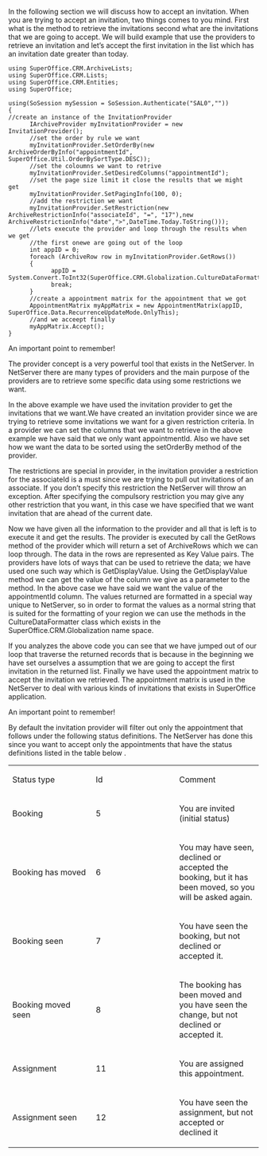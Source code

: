 <properties date="2016-05-10"
SortOrder="3"
/>

 

In the following section we will discuss how to accept an invitation. When you are trying to accept an invitation, two things comes to you mind. First what is the method to retrieve the invitations second what are the invitations that we are going to accept. We will build example that use the providers to retrieve an invitation and let’s accept the first invitation in the list which has an invitation date greater than today.

```
using SuperOffice.CRM.ArchiveLists;
using SuperOffice.CRM.Lists;
using SuperOffice.CRM.Entities;
using SuperOffice;
 
using(SoSession mySession = SoSession.Authenticate("SAL0",""))
{
//create an instance of the InvitationProvider
      IArchiveProvider myInvitationProvider = new
InvitationProvider();
      //set the order by rule we want
      myInvitationProvider.SetOrderBy(new
ArchiveOrderByInfo("appointmentId",
SuperOffice.Util.OrderBySortType.DESC));
      //set the coloumns we want to retrive
      myInvitationProvider.SetDesiredColumns("appointmentId");
      //set the page size limit it close the results that we might
get
      myInvitationProvider.SetPagingInfo(100, 0);
      //add the restriction we want
      myInvitationProvider.SetRestriction(new
ArchiveRestrictionInfo("associateId", "=", "17"),new
ArchiveRestrictionInfo("date",">",DateTime.Today.ToString()));
      //lets execute the provider and loop through the results when
we get   
      //the first onewe are going out of the loop
      int appID = 0;
      foreach (ArchiveRow row in myInvitationProvider.GetRows())
      {
            appID =
System.Convert.ToInt32(SuperOffice.CRM.Globalization.CultureDataFormatter.LocalizeEncoded(row.GetDisplayValue("appointmentId")));
            break;
      }
      //create a appointment matrix for the appointment that we got
      AppointmentMatrix myAppMatrix = new AppointmentMatrix(appID,
SuperOffice.Data.RecurrenceUpdateMode.OnlyThis);
      //and we acceept finally
      myAppMatrix.Accept();
}
```

 

An important point to remember!

The provider concept is a very powerful tool that exists in the NetServer. In NetServer there are many types of providers and the main purpose of the providers are to retrieve some specific data using some restrictions we want.

In the above example we have used the invitation provider to get the invitations that we want.We have created an invitation provider since we are trying to retrieve some invitations we want for a given restriction criteria. In a provider we can set the columns that we want to retrieve in the above example we have said that we only want appointmentId. Also we have set how we want the data to be sorted using the setOrderBy method of the provider.

The restrictions are special in provider, in the invitation provider a restriction for the associateId is a must since we are trying to pull out invitations of an associate. If you don’t specify this restriction the NetServer will throw an exception. After specifying the compulsory restriction you may give any other restriction that you want, in this case we have specified that we want invitation that are ahead of the current date.

Now we have given all the information to the provider and all that is left is to execute it and get the results. The provider is executed by call the GetRows method of the provider which will return a set of ArchiveRows which we can loop through. The data in the rows are represented as Key Value pairs. The providers have lots of ways that can be used to retrieve the data; we have used one such way which is GetDisplayValue. Using the GetDisplayValue method we can get the value of the column we give as a parameter to the method. In the above case we have said we want the value of the appointmentId column. The values returned are formatted in a special way unique to NetServer, so in order to format the values as a normal string that is suited for the formatting of your region we can use the methods in the CultureDataFormatter class which exists in the SuperOffice.CRM.Globalization name space.   

If you analyzes the above code you can see that we have jumped out of our loop that traverse the returned records that is because in the beginning we have set ourselves a assumption that we are going to accept the first invitation in the returned list. Finally we have used the appointment matrix to accept the invitation we retrieved. The appointment matrix is used in the NetServer to deal with various kinds of invitations that exists in SuperOffice application.

 

An important point to remember!

By default the invitation provider will filter out only the appointment that follows under the following status definitions. The NetServer has done this since you want to accept only the appointments that have the status definitions listed in the table below .

<table>
<colgroup>
<col width="33%" />
<col width="33%" />
<col width="33%" />
</colgroup>
<tbody>
<tr class="odd">
<td><p>Status type</p></td>
<td><p>Id</p></td>
<td><p>Comment</p></td>
</tr>
<tr class="even">
<td><p>Booking</p></td>
<td><p>5</p></td>
<td><p>You are invited (initial status)</p></td>
</tr>
<tr class="odd">
<td><p>Booking has moved</p></td>
<td><p>6</p></td>
<td><p>You may have seen, declined or accepted the booking, but it has been moved, so you will be asked again.</p></td>
</tr>
<tr class="even">
<td><p>Booking seen</p></td>
<td><p>7</p></td>
<td><p>You have seen the booking, but not declined or accepted it.</p></td>
</tr>
<tr class="odd">
<td><p>Booking moved seen</p></td>
<td><p>8</p></td>
<td><p>The booking has been moved and you have seen the change, but not declined or accepted it.</p></td>
</tr>
<tr class="even">
<td><p>Assignment</p></td>
<td><p>11</p></td>
<td><p>You are assigned this appointment.</p></td>
</tr>
<tr class="odd">
<td><p>Assignment seen</p></td>
<td><p>12</p></td>
<td><p>You have seen the assignment, but not accepted or declined it</p></td>
</tr>
</tbody>
</table>

 
